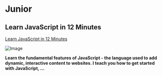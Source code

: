 # Junior

## Learn JavaScript in 12 Minutes

[Learn JavaScript in 12 Minutes](https://www.youtube.com/watch?v=Ukg_U3CnJWI)

![Image](https://i.ytimg.com/vi/Ukg_U3CnJWI/default.jpg)

**Learn the fundamental features of JavaScript - the language used to add dynamic, interactive content to websites. I teach you how to get started with JavaScript, ...**

